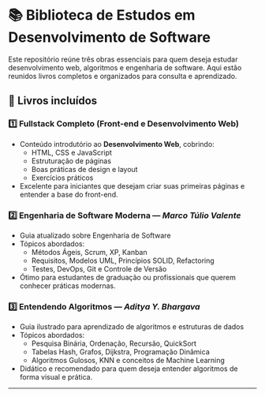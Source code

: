 # 📚 Biblioteca de Estudos em Desenvolvimento de Software

Este repositório reúne três obras essenciais para quem deseja estudar desenvolvimento web, algoritmos e engenharia de software. Aqui estão reunidos livros completos e organizados para consulta e aprendizado.

## 📖 Livros incluídos

### 1️⃣ Fullstack Completo (Front-end e Desenvolvimento Web)
- Conteúdo introdutório ao **Desenvolvimento Web**, cobrindo:
  - HTML, CSS e JavaScript
  - Estruturação de páginas
  - Boas práticas de design e layout
  - Exercícios práticos
- Excelente para iniciantes que desejam criar suas primeiras páginas e entender a base do front-end.

### 2️⃣ Engenharia de Software Moderna — *Marco Túlio Valente*
- Guia atualizado sobre Engenharia de Software
- Tópicos abordados:
  - Métodos Ágeis, Scrum, XP, Kanban
  - Requisitos, Modelos UML, Princípios SOLID, Refactoring
  - Testes, DevOps, Git e Controle de Versão
- Ótimo para estudantes de graduação ou profissionais que querem conhecer práticas modernas.

### 3️⃣ Entendendo Algoritmos — *Aditya Y. Bhargava*
- Guia ilustrado para aprendizado de algoritmos e estruturas de dados
- Tópicos abordados:
  - Pesquisa Binária, Ordenação, Recursão, QuickSort
  - Tabelas Hash, Grafos, Dijkstra, Programação Dinâmica
  - Algoritmos Gulosos, KNN e conceitos de Machine Learning
- Didático e recomendado para quem deseja entender algoritmos de forma visual e prática.

---



